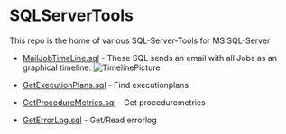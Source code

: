 # SQLServerTools
This repo is the home of various SQL-Server-Tools for MS SQL-Server

- [MailJobTimeLine.sql](../master/MailJobTimeLine.sql) - These SQL sends an email with all Jobs as an graphical timeline:
![TimelinePicture](https://raw.githubusercontent.com/Thomas-S-B/SQLServerTools/master/Timeline_sql.jpg) 

- [GetExecutionPlans.sql](../master/GetExecutionPlans.sql) - Find executionplans

- [GetProcedureMetrics.sql](../master/GetProcedureMetrics.sql) - Get proceduremetrics

- [GetErrorLog.sql](../master/GetErrorLog.sql) - Get/Read errorlog
